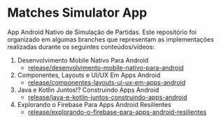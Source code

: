 # Matches Simulator App

App Android Nativo de Simulação de Partidas. Este repositório foi organizado em algumas branches que representam as implementações realizadas durante os seguintes conteúdos/vídeos:

1. Desenvolvimento Mobile Nativo Para Android
    - [release/desenvolvimento-mobile-nativo-para-android](https://github.com/figurinhasatualizadas/maches-simulator-app/tree/release/desenvolvimento-mobile-nativo-para-android)
1. Componentes, Layouts e UI/UX Em Apps Android
    - [release/componentes-layouts-ui-ux-em-apps-android](https://github.com/figurinhasatualizadas/maches-simulator-app/tree/release/componentes-layouts-ui-ux-em-apps-android)
1. Java e Kotlin Juntos!? Construindo Apps Android
    - [release/java-e-kotlin-juntos-construindo-apps-android](https://github.com/figurinhasatualizadas/maches-simulator-app/tree/release/java-e-kotlin-juntos-construindo-apps-android)
1. Explorando o Firebase Para Apps Android Resilientes
    - [release/explorando-o-firebase-para-apps-android-resilientes](https://github.com/dfigurinhasatualizadas/maches-simulator-app/tree/release/explorando-o-firebase-para-apps-android-resilientes)
